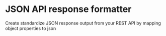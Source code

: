 
# JSON API response formatter

Create standardize JSON response output from your REST API by mapping object properties to json

